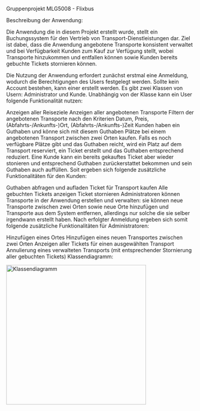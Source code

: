 Gruppenprojekt MLG5008 - Flixbus

Beschreibung der Anwendung:

Die Anwendung die in diesem Projekt erstellt wurde, stellt ein Buchungssystem für den Vertrieb von Transport-Dienstleistungen dar. Ziel ist dabei, dass die Anwendung angebotene Transporte konsistent verwaltet und bei Verfügbarkeit Kunden zum Kauf zur Verfügung stellt, wobei Transporte hinzukommen und entfallen können sowie Kunden bereits gebuchte Tickets stornieren können.

Die Nutzung der Anwendung erfordert zunächst erstmal eine Anmeldung, wodurch die Berechtigungen des Users festgelegt werden. Sollte kein Account bestehen, kann einer erstellt werden. Es gibt zwei Klassen von Usern: Administrator und Kunde. Unabhängig von der Klasse kann ein User folgende Funktionalität nutzen:

Anzeigen aller Reiseziele
Anzeigen aller angebotenen Transporte
Filtern der angebotenen Transporte nach den Kriterien Datum, Preis, (Abfahrts-/Ankunfts-)Ort, (Abfahrts-/Ankunfts-)Zeit
Kunden haben ein Guthaben und könne sich mit diesem Guthaben Plätze bei einem angebotenen Transport zwischen zwei Orten kaufen. Falls es noch verfügbare Plätze gibt und das Guthaben reicht, wird ein Platz auf dem Transport reserviert, ein Ticket erstellt und das Guthaben entsprechend reduziert. Eine Kunde kann ein bereits gekauftes Ticket aber wieder stonieren und entsprechend Guthaben zurückerstattet bekommen und sein Guthaben auch auffüllen. Soit ergeben sich folgende zusätzliche Funktionalitäten für den Kunden:

Guthaben abfragen und aufladen
Ticket für Transport kaufen
Alle gebuchten Tickets anzeigen
Ticket stornieren
Administratoren können Transporte in der Anwendung erstellen und verwalten: sie können neue Transporte zwischen zwei Orten sowie neue Orte hinzufügen und Transporte aus dem System entfernen, allerdings nur solche die sie selber irgendwann erstellt haben. Nach erfolgter Anmeldung ergeben sich somit folgende zusätzliche Funktionalitäten für Administratoren:

Hinzufügen eines Ortes
Hinzufügen eines neuen Transportes zwischen zwei Orten
Anzeigen aller Tickets für einen ausgewählten Transport
Annulierung eines verwalteten Transports (mit entsprechender Stornierung aller gebuchten Tickets)
Klassendiagramm:

<img width="373" alt="Klassendiagramm" src="https://github.com/user-attachments/assets/83df1fa8-913b-4172-88fc-3de961018d8c">
